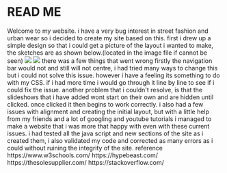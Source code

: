 <h1> READ ME </h1>
Welcome to my website. i have a very bug interest in street fashion and urban wear so i decided to create my site based on this.
first i drew up a simple design so that i could get a picture of the layout i wanted to make, the sketches are as shown below.(located in the image file if cannot be seen)
<img src = "images/design1">
<img src = "images/design2">
there was a few things that went wrong firstly the navigation bar would not and still will not centre, i had tried many ways to change this but i could not solve this issue. however i have a feeling its something to do with my CSS. if i had more time i would go through it line by line to see if i could fix the issue.
another problem that i couldn't resolve, is that the slideshows that i have added wont start on their own and are hidden until clicked. once clicked it then begins to work correctly.
i also had a few issues with alignment and creating the initial layout, but with a little help from my friends and a lot of googling and youtube tutorials i managed to make a website that i was more that happy with even with these current issues.
i had tested all the java script and new sections of the site as i created them, i also validated my code and corrected as many errors as i could without ruining the integrity of the site.
reference
https://www.w3schools.com/
https://hypebeast.com/
https://thesolesupplier.com/
https://stackoverflow.com/
